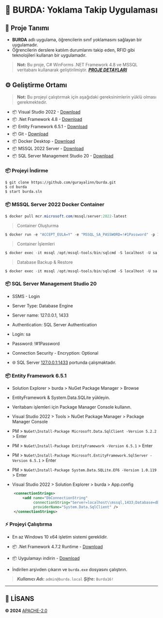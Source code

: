 ﻿
# 🙋 BURDA: Yoklama Takip Uygulaması

## 📝 Proje Tanımı

- **BURDA** adlı uygulama, öğrencilerin sınıf yoklamasını sağlayan bir uygulamadır.
- Öğrencilerin derslere katılım durumlarını takip eden, RFID gibi teknolojileri kullanan bir uygulamadır.
> **Not:** Bu proje, C# WinForms .NET Framework 4.8 ve MSSQL veritabanı kullanarak geliştirilmiştir. [<ins>**_PROJE DETAYLARI_**</ins>](PROJECT.md)

## ⚙️ Geliştirme Ortamı

> **Not:** Bu projeyi çalıştırmak için aşağıdaki gereksinimlerin yüklü olması gerekmektedir.
- 📦 Visual Studio 2022 - [Download](https://visualstudio.microsoft.com/tr/downloads/)
- 📦 .Net Framework 4.8 - [Download](https://dotnet.microsoft.com/en-us/download/dotnet-framework/net48)
- 📦 Entity Framework 6.5.1 - [Download](https://learn.microsoft.com/en-us/ef/core/get-started/winforms)
- 📦 Git - [Download](https://git-scm.com/downloads/win)
- 📦 Docker Desktop - [Download](https://docs.docker.com/desktop/install/windows-install/)
- 📦 MSSQL 2022 Server - [Download](https://hub.docker.com/r/microsoft/mssql-server)
- 📦 SQL Server Management Studio 20 - [Download](https://aka.ms/ssmsfullsetup)

### 📦 Projeyi İndirme

```bash
$ git clone https://github.com/gurayalinn/burda.git
$ cd burda
$ start burda.sln
```

### 📦 MSSQL Server 2022  Docker Container
```powershell
$ docker pull mcr.microsoft.com/mssql/server:2022-latest
```

> Container Oluşturma
```powershell
$ docker run -e "ACCEPT_EULA=Y" -e "MSSQL_SA_PASSWORD=!#1Password" -p 1433:1433 --name mssql --hostname mssql -d mcr.microsoft.com/mssql/server:2022-latest
```

> Container İşlemleri
```powershell
$ docker exec -it mssql /opt/mssql-tools/bin/sqlcmd -S localhost -U sa -P '!#1Password'
```

> Database Backup & Restore
```powershell
$ docker exec -it mssql /opt/mssql-tools/bin/sqlcmd -S localhost -U sa -P '!#1Password' -d db -i /var/opt/mssql/backup/db.sql
```

### 📦 SQL Server Management Studio 20

- SSMS - Login
- Server Type: Database Engine
- Server name: 127.0.0.1, 1433
- Authentication: SQL Server Authentication
- Login: sa
- Password: !#1Password
- Connection Security - Encryption: Optional

- 🌐 SQL Server [127.0.0.1:1433](http://127.0.0.1:1433) portunda çalışmaktadır.

### 📦 Entity Framework 6.5.1

- Solution Explorer > burda > NuGet Package Manager > Browse
- EntityFramework & System.Data.SQLite yükleyin.
- Veritabanı işlemleri için Package Manager Console kullanın.
- Visual Studio 2022 > Tools > NuGet Package Manager > Package Manager Console
- PM > `NuGet\Install-Package Microsoft.Data.SqlClient -Version 5.2.2` > Enter
- PM > `NuGet\Install-Package EntityFramework -Version 6.5.1` > Enter
- PM > `NuGet\Install-Package Microsoft.EntityFramework.SqlServer -Version 6.5.1` > Enter
- PM > `NuGet\Install-Package System.Data.SQLite.EF6 -Version 1.0.119` > Enter

- Visual Studio 2022 > Solution Explorer > burda > App.config
```xml
	<connectionStrings>
		<add name="DbConnectionString"
			 connectionString="Server=localhost\\mssql,1433;Database=db;User Id=sa;Password=!#1Password;Encrypt=False;trustServerCertificate=true"
			 providerName="System.Data.SqlClient" />
	</connectionStrings>
```

### ⚡ Projeyi Çalıştırma

- En az Windows 10 x64 işletim sistemi gereklidir.

- 📦 .Net Framework 4.7.2 Runtime - [Download](https://dotnet.microsoft.com/en-us/download/dotnet-framework/thank-you/net48-web-installer)

- 📦 Uygulamayı indirin - [Download](https://github.com/gurayalinn/burda/releases/latest)

- İndirilen arşivden çıkarın ve `burda.exe` dosyasını çalıştırın.
> **_Kullanıcı Adı:_** `admin@burda.local` **_Şifre:_** `Burda16!`

---

## 📃 LİSANS

<strong> &copy; 2024</strong> [APACHE-2.0](LICENSE)